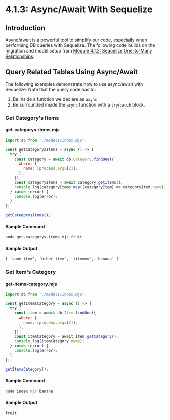 # 4.1.3: Async/Await With Sequelize

## Introduction

Async/await is a powerful tool to simplify our code, especially when performing DB queries with Sequelize. The following code builds on the migration and model setup from [Module 4.1.2: Sequelize One-to-Many Relationships](4.1.2-sequelize-one-to-many-relationships.md).

## Query Related Tables Using Async/Await

The following examples demonstrate how to use async/await with Sequelize. Note that the query code has to:

1. Be inside a function we declare as `async`
2. Be surrounded inside the `async` function with a `try`/`catch` block.

### Get Category's Items

#### get-categorys-items.mjs

```javascript
import db from './models/index.mjs';

const getCategorysItems = async () => {
  try {
    const category = await db.Category.findOne({
      where: {
        name: [process.argv[2]],
      },
    });
    const categoryItems = await category.getItems();
    console.log(categoryItems.map((categoryItem) => categoryItem.name));
  } catch (error) {
    console.log(error);
  }
};

getCategorysItems();
```

#### Sample Command

```bash
node get-categorys-items.mjs fruit
```

#### Sample Output

```text
[ 'some item', 'other item', 'iitemmm', 'banana' ]
```

### Get Item's Category

#### get-items-category.mjs

```javascript
import db from './models/index.mjs';

const getItemsCategory = async () => {
  try {
    const item = await db.Item.findOne({
      where: {
        name: [process.argv[2]],
      },
    });
    const itemCategory = await item.getCategory();
    console.log(itemCategory.name);
  } catch (error) {
    console.log(error);
  }
};

getItemsCategory();
```

#### Sample Command

```javascript
node index.mjs banana
```

#### Sample Output

```text
fruit
```

